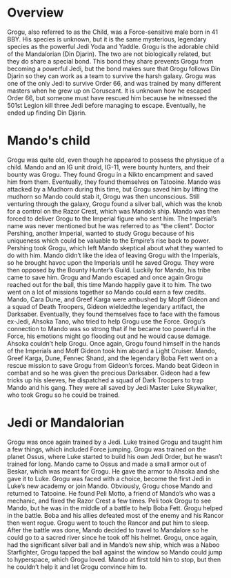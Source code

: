 # Overview

Grogu, also referred to as the Child, was a Force-sensitive male   born in 41 BBY.
His species is unknown, but it is the same mysterious, legendary species as the powerful Jedi Yoda and Yaddle.
Grogu is the adorable child of the Mandalorian (Din Djarin).
The two are not biologically related, but they do share a special bond.
This bond they share prevents Grogu from becoming a powerful Jedi, but the bond makes sure that Grogu follows Din Djarin so they can work as a team to survive the harsh galaxy.
Grogu was one of the only Jedi to survive Order 66, and was trained by many different masters when he grew up on Coruscant.
It is unknown how he escaped Order 66, but someone must have rescued him because he witnessed the 501st Legion kill three Jedi before managing to escape.
Eventually, he ended up finding Din Djarin.

# Mando's child

Grogu was quite old, even though he appeared to possess the physique of a child.
Mando and an IG unit droid, IG-11, were bounty hunters, and their bounty was Grogu.
They found Grogu in a Nikto encampment and saved him from them.
Eventually, they found themselves on Tatooine.
Mando was attacked by a Mudhorn during this time, but Grogu saved him by lifting the mudhorn so Mando could stab it, Grogu was then unconscious.
Still venturing through the galaxy, Grogu found a silver ball, which was the knob for a control on the Razor Crest, which was Mando’s ship.
Mando was then forced to deliver Grogu to the Imperial figure who sent him.
The Imperial’s name was never mentioned but he was referred to as “the client”.
Doctor Pershing, another Imperial, wanted to study Grogu because of his uniqueness which could be valuable to the Empire’s rise back to power.
Pershing took Grogu, which left Mando skeptical about what they wanted to do with him.
Mando didn’t like the idea of leaving Grogu with the Imperials, so he brought havoc upon the Imperials until he saved Grogu.
They were then opposed by the Bounty Hunter’s Guild.
Luckily for Mando, his tribe came to save him.
Grogu and Mando escaped and once again Grogu reached out for the ball, this time Mando happily gave it to him.
The two went on a lot of missions together so Mando could earn a few credits.
Mando, Cara Dune, and Greef Karga were ambushed by Mopff Gideon and a squad of Death Troopers, Gideon wieldedthe legendary artifact, the Darksaber.
Eventually, they found themselves face to face with the famous ex-Jedi, Ahsoka Tano, who tried to help Grogu use the Force.
Grogu’s connection to Mando was so strong that if he became too powerful in the Force, his emotions might go flooding out and he would cause damage.
Ahsoka couldn’t help Grogu.
Once again, Grogu found himself in the hands of the Imperials and Moff Gideon took him aboard a Light Cruiser.
Mando, Greef Karga, Dune, Fennec Shand, and the legendary Boba Fett went on a rescue mission to save Grogu from Gideon’s forces.
Mando beat Gideon in combat and so he was given the precious Darksaber.
Gideon had a few tricks up his sleeves, he dispatched a squad of Dark Troopers to trap Mando and his gang.
They were all saved by Jedi Master Luke Skywalker, who took Grogu so he could be trained.

# Jedi or Mandalorian

Grogu was once again trained by a Jedi.
Luke trained Grogu and taught him a few things, which included Force jumping.
Grogu was trained on the planet Ossus, where Luke started to build his own Jedi Order, but he wasn’t trained for long.
Mando came to Ossus and made a small armor out of Beskar, which was meant for Grogu.
He gave the armor to Ahsoka and she gave it to Luke.
Grogu was faced with a choice, become the first Jedi in Luke’s new academy or join Mando.
Obviously, Grogu chose Mando and returned to Tatooine.
He found Peli Motto, a friend of Mando’s who was a mechanic, and fixed the Razor Crest a few times.
Peli took Grogu to see Mando, but he was in the middle of a battle to help Boba Fett.
Grogu helped in the battle.
Boba and his allies defeated most of the enemy and his Rancor then went rogue.
Grogu went to touch the Rancor and put him to sleep.
After the battle was done, Mando decided to travel to Mandalore so he could go to a sacred river since he took off his helmet.
Grogu, once again, had the significant silver ball and in Mando’s new ship, which was a Naboo Starfighter, Grogu tapped the ball against the window so Mando could jump to hyperspace, which Grogu loved.
Mando at first told him to stop, but then he couldn’t help it and let Grogu convince him to.
